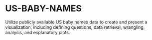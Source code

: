 # US-BABY-NAMES
Utilize publicly available US baby names data to create and present a visualization, including defining questions, data retrieval, wrangling, analysis, and explanatory plots.
